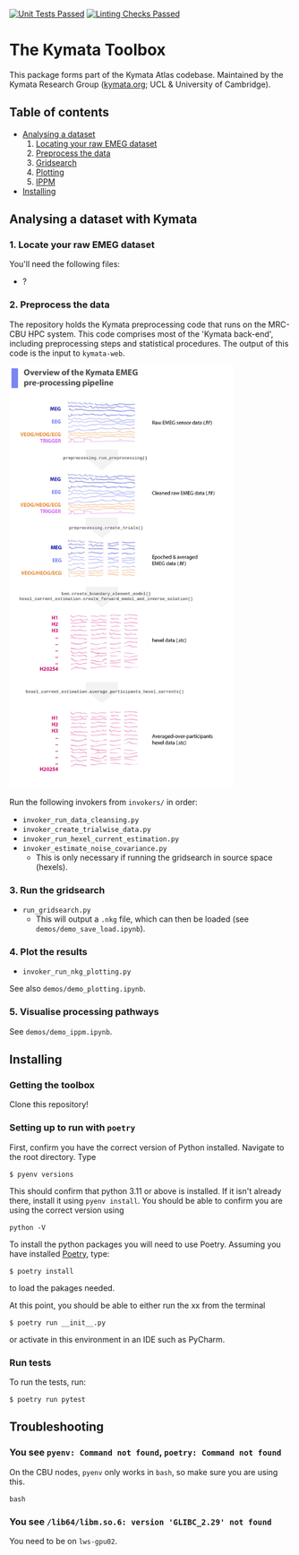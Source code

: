 [![Unit Tests Passed](https://github.com/kymata-atlas/kymata-toolbox/actions/workflows/perform-unit-tests.yml/badge.svg)](https://github.com/kymata-atlas/kymata-toolbox/actions/workflows/perform-unit-tests.yml)
[![Linting Checks Passed](https://github.com/kymata-atlas/kymata-toolbox/actions/workflows/lint-and-check-formatting.yml/badge.svg)](https://github.com/kymata-atlas/kymata-toolbox/actions/workflows/lint-and-check-formatting.yml)

# The Kymata Toolbox

This package forms part of the Kymata Atlas codebase.
Maintained by the Kymata Research Group ([kymata.org](https://kymata.org); UCL & University of Cambridge).

## Table of contents

- [Analysing a dataset](#analysing-a-dataset-with-kymata)
  1. [Locating your raw EMEG dataset](#1-locate-your-raw-emeg-dataset)
  2. [Preprocess the data](#2-preprocess-the-data)
  3. [Gridsearch](#3-run-the-gridsearch)
  4. [Plotting](#4-plot-the-results)
  5. [IPPM](#5-visualise-processing-pathways)
- [Installing](#installing)

## Analysing a dataset with Kymata

### 1. Locate your raw EMEG dataset

You'll need the following files:

- ?

### 2. Preprocess the data

The repository holds the Kymata preprocessing code that runs on the MRC-CBU HPC system.
This code comprises most of the 'Kymata back-end', including preprocessing steps and statistical procedures.
The output of this code is the input to `kymata-web`.

<img src="assets/overview_graphic.png" width="400" height="754">

Run the following invokers from `invokers/` in order:

- `invoker_run_data_cleansing.py`
- `invoker_create_trialwise_data.py`
- `invoker_run_hexel_current_estimation.py`
- `invoker_estimate_noise_covariance.py`
  - This is only necessary if running the gridsearch in source space (hexels).

### 3. Run the gridsearch

- `run_gridsearch.py`
  - This will output a `.nkg` file, which can then be loaded (see `demos/demo_save_load.ipynb`).

### 4. Plot the results

- `invoker_run_nkg_plotting.py`

See also `demos/demo_plotting.ipynb`.

### 5. Visualise processing pathways

See `demos/demo_ippm.ipynb`.

## Installing

### Getting the toolbox

Clone this repository!

### Setting up to run with `poetry`

First, confirm you have the correct version of Python installed. Navigate to the root directory. Type
```
$ pyenv versions
```
This should confirm that python 3.11 or above is installed. If it isn't already there,
install it using `pyenv install`. You should be able to confirm
you are using the correct version using 

```
python -V
```
To install the python packages you will need to use Poetry. Assuming you have installed [Poetry](https://python-poetry.org/docs/#installing-with-the-official-installer), 
type:
```
$ poetry install
```
to load the pakages needed.

At this point, you should be able to either run the xx from the terminal
```
$ poetry run __init__.py
```
or activate in this environment in an IDE such as PyCharm.

### Run tests

To run the tests, run:
```
$ poetry run pytest
```

## Troubleshooting

### You see `pyenv: Command not found`, `poetry: Command not found`

On the CBU nodes, `pyenv` only works in `bash`, so make sure you are using this.
```
bash
```

### You see `/lib64/libm.so.6: version 'GLIBC_2.29' not found`

You need to be on `lws-gpu02`.
